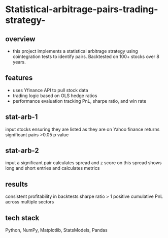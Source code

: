 # Statistical-arbitrage-pairs-trading-strategy-

## overview
- this project implements a statistical arbitrage strategy using cointegration tests to identify pairs. Backtested on 100+ stocks over 8 years.

## features
- uses Yfinance API to pull stock data
- trading logic based on OLS hedge ratios
- performance evaluation tracking PnL, sharpe ratio, and win rate

## stat-arb-1
input stocks ensuring they are listed as they are on Yahoo finance
returns significant pairs >0.05 p value

## stat-arb-2
input a significant pair
calculates spread and z score on this spread
shows long and short entries and calculates metrics

## results
consistent profitability in backtests
sharpe ratio > 1
positive cumulative PnL across multiple sectors

## tech stack
Python, NumPy, Matplotlib, StatsModels, Pandas
